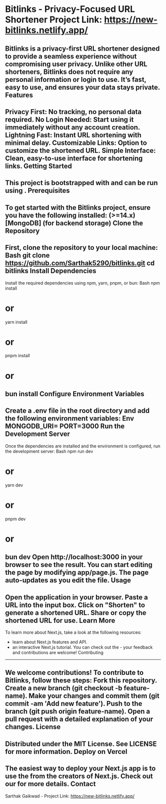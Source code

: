 Bitlinks - Privacy-Focused URL Shortener
Project Link: https://new-bitlinks.netlify.app/
=====================================================
Bitlinks is a privacy-first URL shortener designed to provide a seamless experience without compromising user privacy. Unlike other URL shorteners, Bitlinks does not require any personal information or login to use. It’s fast, easy to use, and ensures your data stays private.
Features
-----------
Privacy First: No tracking, no personal data required.
No Login Needed: Start using it immediately without any account creation.
Lightning Fast: Instant URL shortening with minimal delay.
Customizable Links: Option to customize the shortened URL.
Simple Interface: Clean, easy-to-use interface for shortening links.
Getting Started
-------------------
This project is bootstrapped with  and can be run using .
Prerequisites
------------------
To get started with the Bitlinks project, ensure you have the following installed:
 (>=14.x)
[MongoDB] (for backend storage)
Clone the Repository
-------------------------
First, clone the repository to your local machine:
Bash
git clone https://github.com/Sarthak5290/bitlinks.git
cd bitlinks
Install Dependencies
-------------------------
Install the required dependencies using npm, yarn, pnpm, or bun:
Bash
npm install
# or
yarn install
# or
pnpm install
# or
bun install
Configure Environment Variables
--------------------------------------
Create a .env file in the root directory and add the following environment variables:
Env
MONGODB_URI=<your-mongodb-uri>
PORT=3000
Run the Development Server
----------------------------------
Once the dependencies are installed and the environment is configured, run the development server:
Bash
npm run dev
# or
yarn dev
# or
pnpm dev
# or
bun dev
Open http://localhost:3000 in your browser to see the result.
You can start editing the page by modifying app/page.js. The page auto-updates as you edit the file.
Usage
-----
Open the application in your browser.
Paste a URL into the input box.
Click on "Shorten" to generate a shortened URL.
Share or copy the shortened URL for use.
Learn More
--------------
To learn more about Next.js, take a look at the following resources:
 - learn about Next.js features and API.
 - an interactive Next.js tutorial.
You can check out the  - your feedback and contributions are welcome!
Contributing
--------------
We welcome contributions! To contribute to Bitlinks, follow these steps:
Fork this repository.
Create a new branch (git checkout -b feature-name).
Make your changes and commit them (git commit -am 'Add new feature').
Push to the branch (git push origin feature-name).
Open a pull request with a detailed explanation of your changes.
License
-------
Distributed under the MIT License. See LICENSE for more information.
Deploy on Vercel
---------------------
The easiest way to deploy your Next.js app is to use the  from the creators of Next.js.
Check out our  for more details.
Contact
-------
Sarthak Gaikwad - 
Project Link: https://new-bitlinks.netlify.app/